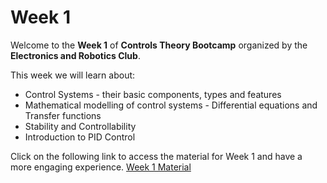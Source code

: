 # Week 1

Welcome to the **Week 1** of **Controls Theory Bootcamp** organized by the **Electronics and Robotics Club**.

This week we will learn about:
*	Control Systems - their basic components, types and features
*	Mathematical modelling of control systems - Differential equations and Transfer functions
*	Stability and Controllability
*	Introduction to PID Control

Click on the following link to access the material for Week 1 and have a more engaging experience.
[Week 1 Material](https://colab.research.google.com/drive/1uOsE_tVoBd8ANP4vq-xk6BhoZzq9OQC9?usp=sharing#scrollTo=968b7a07)
